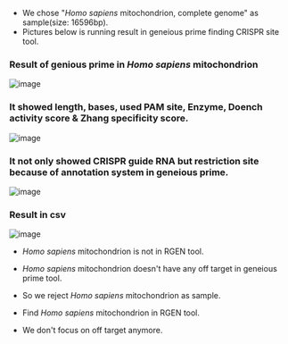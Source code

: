 - We chose "*Homo sapiens* mitochondrion, complete genome" as sample(size: 16596bp).
- Pictures below is running result in geneious prime finding CRISPR site tool.


### Result of genious prime in *Homo sapiens* mitochondrion
![image](https://user-images.githubusercontent.com/79410957/145025792-a4bc858a-44d9-40e6-8d87-97570c155693.png)

### It showed length, bases, used PAM site, Enzyme, Doench activity score & Zhang specificity score.
![image](https://user-images.githubusercontent.com/79410957/145025950-7e193881-69f1-4a08-b42e-9763a50ba2f1.png)

### It not only showed CRISPR guide RNA but restriction site because of annotation system in geneious prime.
![image](https://user-images.githubusercontent.com/79410957/145026698-e934c122-3f71-4138-80d1-89b5ed9b4cca.png)

### Result in csv
![image](https://user-images.githubusercontent.com/79410957/145028755-c8d811c7-4f57-4447-b307-ec54827f49e7.png)

- *Homo sapiens* mitochondrion is not in RGEN tool.
- *Homo sapiens* mitochondrion doesn't have any off target in geneious prime tool.
- So we reject *Homo sapiens* mitochondrion as sample.


- Find *Homo sapiens* mitochondrion in RGEN tool.
- We don't focus on off target anymore.
